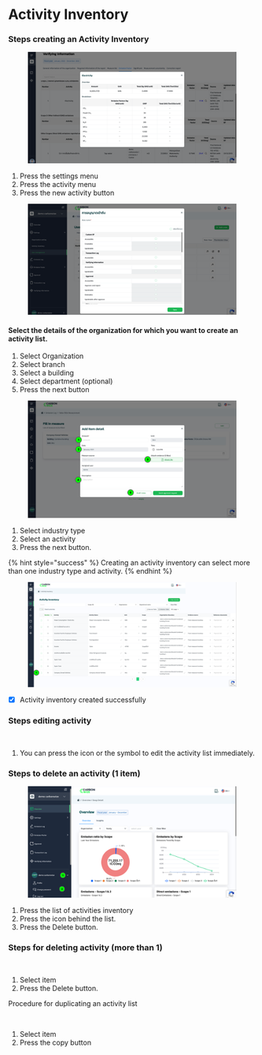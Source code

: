# Activity Inventory

### Steps creating an Activity Inventory

<figure><img src="../../.gitbook/assets/image%20(8).png" alt=""><figcaption></figcaption></figure>

1. Press the settings menu
2. Press the activity menu
3. Press the new activity  button

<figure><img src="../../.gitbook/assets/image%20(1)%20(1)%20(1)%20(1)%20(1)%20(1)%20(1)%20(1)%20(1)%20(1)%20(1).png" alt=""><figcaption></figcaption></figure>

#### Select the details of the organization for which you want to create an activity list.

1. Select Organization
2. Select branch
3. Select a building
4. Select department (optional)
5. Press the next button

<figure><img src="../../.gitbook/assets/image%20(2)%20(1)%20(1)%20(1)%20(1)%20(1)%20(1)%20(1).png" alt=""><figcaption></figcaption></figure>

1. Select industry type
2. Select an activity
3. Press the next button.

{% hint style="success" %}
Creating an activity inventory can select more than one industry type and activity.
{% endhint %}

<figure><img src="../../.gitbook/assets/image%20(4)%20(1)%20(1)%20(1)%20(1)%20(1).png" alt=""><figcaption></figcaption></figure>

* [x] Activity inventory created successfully



### Steps editing activity&#x20;

<figure><img src="../../.gitbook/assets/screencapture-app-carbonwize-io-activity-list-2024-07-19-13_10_03.png" alt=""><figcaption></figcaption></figure>

1. You can press the icon or the symbol to edit the activity list immediately.



### Steps to delete an activity  (1 item)

<figure><img src="../../.gitbook/assets/image%20(8)%20(1)%20(1)%20(1)%20(1).png" alt=""><figcaption></figcaption></figure>

1. Press the list of activities inventory
2. Press the icon behind the list.
3. Press the Delete button.



### Steps for deleting activity (more than 1)

<figure><img src="../../.gitbook/assets/image%20(9)%20(1)%20(1)%20(1)%20(1).png" alt=""><figcaption></figcaption></figure>

1. Select item
2. Press the Delete button.

Procedure for duplicating an activity list

<figure><img src="../../.gitbook/assets/image%20(10)%20(1)%20(1)%20(1)%20(1).png" alt=""><figcaption></figcaption></figure>

1. Select item
2. Press the copy button
